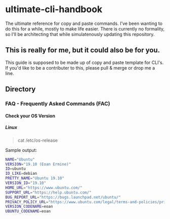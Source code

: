 # ultimate-cli-handbook

The ultimate reference for copy and paste commands. I've been wanting to do this for a while, mostly to make life easier. There is currently no formality, so I'll be architecting that while simulatenously updating this repository.

## This is really for me, but it could also be for you.

This guide is supposed to be made up of copy and paste template for CLI's. If you'd like to be a contributer to this, please pull & merge or drop me a line.

## Directory

### FAQ -  Frequently Asked Commands (FAC)

#### Check your OS Version

##### Linux

> cat /etc/os-release

Sample output:

```bash
NAME="Ubuntu"
VERSION="19.10 (Eoan Ermine)"
ID=ubuntu
ID_LIKE=debian
PRETTY_NAME="Ubuntu 19.10"
VERSION_ID="19.10"
HOME_URL="https://www.ubuntu.com/"
SUPPORT_URL="https://help.ubuntu.com/"
BUG_REPORT_URL="https://bugs.launchpad.net/ubuntu/"
PRIVACY_POLICY_URL="https://www.ubuntu.com/legal/terms-and-policies/privacy-policy"
VERSION_CODENAME=eoan
UBUNTU_CODENAME=eoan
```
